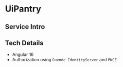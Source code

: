 # UiPantry

## Service Intro

## Tech Details

* Angular 16
* Authorization using `Duende IdentityServer` and `PKCE`.
